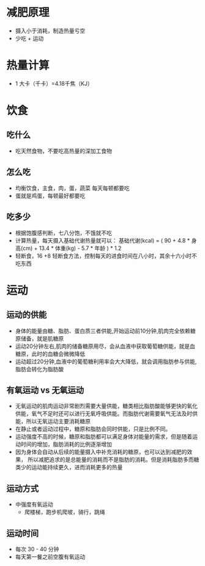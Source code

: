 # 减肥原理
+ 摄入小于消耗，制造热量亏空
+ 少吃 + 运动

# 热量计算
+ 1 大卡（千卡）=4.18千焦（KJ）



# 饮食
## 吃什么
+ 吃天然食物，不要吃高热量的深加工食物

## 怎么吃
+ 均衡饮食，主食，肉，蛋，蔬菜 每天每顿都要吃
+ 蛋就是鸡蛋，每顿最好都要吃

## 吃多少
+ 根据饱腹感判断，七八分饱，不饿就不吃
+ 计算热量，每天摄入基础代谢热量就可以： 基础代谢(kcal) = ( 90 + 4.8 * 身高(cm) + 13.4 * 体重(kg) - 5.7 * 年龄 ) * 1.2
+ 轻断食，16 +8 轻断食方法，控制每天的进食时间在八小时，其余十六小时不吃东西


# 运动
## 运动的供能
+ 身体的能量由糖、脂肪、蛋白质三者供能,开始运动前10分钟,肌肉完全依赖糖原储备，就是肌糖原
+ 运动20分钟左右,肌肉的储备糖原用尽，会从血液中获取葡萄糖供能，就是血糖原，此时的血糖会微微降低
+ 运动超过20分钟,血液中的葡萄糖利用率会大大降低，就会调用脂肪参与供能,脂肪会转化为脂肪酸

## 有氧运动 vs 无氧运动
+ 无氧运动的肌肉运动非常剧烈需要大量供能，糖类相比脂肪酸能够更快的氧化供能，氧气不足时还可以进行无氧呼吸供能。而脂肪代谢需要氧气无法及时供能，所以无氧运动主要消耗糖原
+ 在静止或者运动过程中，糖原和脂肪会同时供能，只是比例不同。
+ 运动强度不高的时候，糖原和脂肪都可以满足身体对能量的需求，但是随着运动时间的增加，脂肪消耗的比例逐渐增加
+ 因为身体会自动从后续的能量摄入中补充消耗的糖原，也可以达到减肥的效果， 所以减肥追求的是总能量的消耗而不是脂肪的消耗。但是消耗脂肪多而糖类少的运动能持续更久，进而消耗更多的热量

## 运动方式
+ 中强度有氧运动
    - 爬楼梯，跑步机爬坡，骑行，跳绳

## 运动时间 
+ 每次 30 - 40 分钟
+ 每天第一餐之前空腹有氧运动